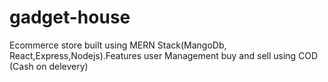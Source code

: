 # gadget-house
Ecommerce store built using MERN Stack(MangoDb, React,Express,Nodejs).Features user Management buy and sell using COD (Cash on delevery)
